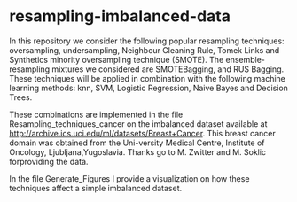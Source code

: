 # resampling-imbalanced-data

In this repository we consider the following popular resampling techniques: oversampling, undersampling, Neighbour Cleaning Rule, Tomek Links and Synthetics minority oversampling technique (SMOTE). The ensemble-resampling mixtures we considered are SMOTEBagging, and RUS Bagging. These techniques will be applied in combination with the following machine learning methods: knn, SVM, Logistic Regression, Naive Bayes and Decision Trees. 

These combinations are implemented in the file Resampling_techniques_cancer on the imbalanced dataset available at http://archive.ics.uci.edu/ml/datasets/Breast+Cancer. 
This breast cancer domain was obtained from the Uni-versity Medical Centre, Institute of Oncology, Ljubljana,Yugoslavia. Thanks go to M. Zwitter and M. Soklic forproviding the data.

In the file Generate_Figures I provide a visualization on how these techniques affect a simple imbalanced dataset.

